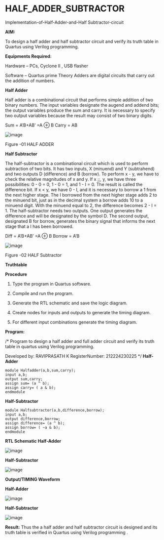 # HALF_ADDER_SUBTRACTOR

Implementation-of-Half-Adder-and-Half Subtractor-circuit

**AIM:**

To design a half adder and half subtractor circuit and verify its truth table in Quartus using Verilog programming.

**Equipments Required:**

Hardware – PCs, Cyclone II , USB flasher 

Software – Quartus prime Theory Adders are digital circuits that carry out the addition of numbers.

**Half Adder**

Half adder is a combinational circuit that performs simple addition of two binary numbers. The input variables designate the augend and addend bits; the output variables produce the sum and carry. It is necessary to specify two output variables because the result may consist of two binary digits.

Sum = A’B+AB’ =A ⊕ B Carry = AB

![image](https://github.com/naavaneetha/HALF_ADDER_SUBTRACTOR/assets/154305477/bd4a0b2c-cdbc-4184-ab08-81578f121e1f)

Figure -01 HALF ADDER

**Half Subtractor**

The half-subtractor is a combinational circuit which is used to perform subtraction of two bits. It has two inputs, X (minuend) and Y (subtrahend) and two outputs D (difference) and B (borrow). To perform x - y, we have to check the relative magnitudes of x and y. If x ;;, y, we have three possibilities: 0 - 0 = 0, 1 - 0 = 1, and 1 - I = 0. The result is called the difference bit. If x < y, we have 0 - I, and it is necessary to borrow a 1 from the next higher stage. The I borrowed from the next higher stage adds 2 to the minuend bit, just as in the decimal system a borrow adds 10 to a minuend digit. With the minuend equal to 2, the difference becomes 2 - I = 1. The half-subtractor needs two outputs. One output generates the difference and will be designated by the symbol D. The second output, designated B for borrow, generates the binary signal that informs the next stage that a I has been borrowed. 

Diff = A’B+AB’ =A ⊕ B
Borrow = A’B

 ![image](https://github.com/naavaneetha/HALF_ADDER_SUBTRACTOR/assets/154305477/d76b099c-513f-4e7c-843a-e2fd028a531a)

Figure -02 HALF Subtractor

**Truthtable**

**Procedure**

1.	Type the program in Quartus software.

2.	Compile and run the program.

3.	Generate the RTL schematic and save the logic diagram.

4.	Create nodes for inputs and outputs to generate the timing diagram.

5.	For different input combinations generate the timing diagram.


**Program:**

/* Program to design a half adder and full adder circuit and verify its truth table in quartus using Verilog programming.

Developed by: RAVIPRASATH K
RegisterNumber: 212224230225 */
  **Half-Adder**
```
module Halfadder(a,b,sum,carry);
input a,b;
output sum,carry;
assign sum= (a ^ b);
assign carry= ( a & b);
endmodule
```

  **Half-Subtractor**
  ```
module Halfsubtractor(a,b,difference,borrow);
input a,b;
output difference,borrow;
assign difference= (a ^ b);
assign borrow= ( ~a & b);
endmodule
```

**RTL Schematic**
  **Half-Adder**

  ![image](https://github.com/user-attachments/assets/33a3eec0-019c-4f4c-b155-cd3d16517c50)

**Half-Subtractor**

![image](https://github.com/user-attachments/assets/3c70850d-1a9e-4889-91f3-08e9258de28c)

**Output/TIMING Waveform**

  **Half-Adder**

  ![image](https://github.com/user-attachments/assets/f4b78704-9a9a-4508-96c4-5b02a3ac89ff)

  **Half-Subtractor**

  ![image](https://github.com/user-attachments/assets/1ccb8f77-b7e8-4feb-803d-77d68d9c89a1)

**Result:**
Thus the a half adder and half subtractor circuit is designed and its truth table is verified in Quartus using Verilog programming .
